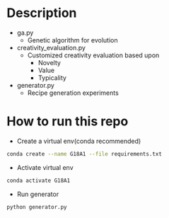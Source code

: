 # Description

- ga.py
  - Genetic algorithm for evolution
- creativity_evaluation.py
  - Customized creativity evaluation based upon
    - Novelty
    - Value
    - Typicality
- generator.py
  - Recipe generation experiments

# How to run this repo

- Create a virtual env(conda recommended)

```bash
conda create --name G18A1 --file requirements.txt
```

- Activate virtual env

```bash
conda activate G18A1
```

- Run generator

```bash
python generator.py
```
